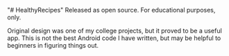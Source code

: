 "# HealthyRecipes" 
Released as open source.
For educational purposes, only.

Original design was one of my college projects, but it proved to be a useful app.
This is not the best Android code I have written, but may be helpful to beginners in figuring things out.
